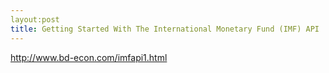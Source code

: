 ```yaml
---
layout:post
title: Getting Started With The International Monetary Fund (IMF) API
---
```


http://www.bd-econ.com/imfapi1.html
